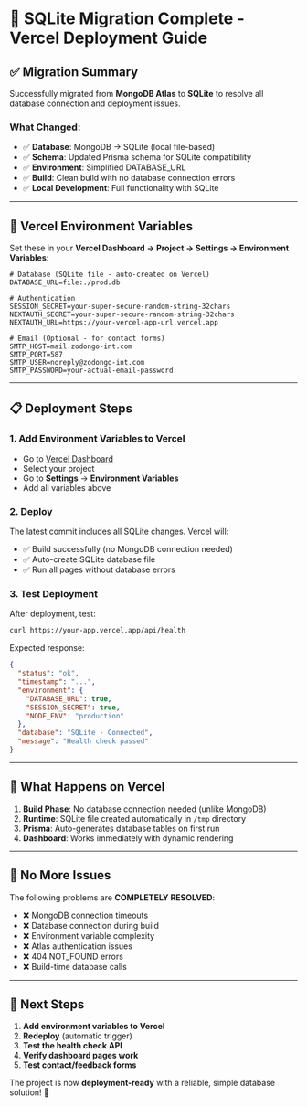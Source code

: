 # 🚀 SQLite Migration Complete - Vercel Deployment Guide

## ✅ **Migration Summary**

Successfully migrated from **MongoDB Atlas** to **SQLite** to resolve all database connection and deployment issues.

### **What Changed:**

- ✅ **Database**: MongoDB → SQLite (local file-based)
- ✅ **Schema**: Updated Prisma schema for SQLite compatibility
- ✅ **Environment**: Simplified DATABASE_URL
- ✅ **Build**: Clean build with no database connection errors
- ✅ **Local Development**: Full functionality with SQLite

---

## 🔧 **Vercel Environment Variables**

Set these in your **Vercel Dashboard → Project → Settings → Environment Variables**:

```env
# Database (SQLite file - auto-created on Vercel)
DATABASE_URL=file:./prod.db

# Authentication
SESSION_SECRET=your-super-secure-random-string-32chars
NEXTAUTH_SECRET=your-super-secure-random-string-32chars
NEXTAUTH_URL=https://your-vercel-app-url.vercel.app

# Email (Optional - for contact forms)
SMTP_HOST=mail.zodongo-int.com
SMTP_PORT=587
SMTP_USER=noreply@zodongo-int.com
SMTP_PASSWORD=your-actual-email-password
```

---

## 📋 **Deployment Steps**

### 1. **Add Environment Variables to Vercel**

- Go to [Vercel Dashboard](https://vercel.com/dashboard)
- Select your project
- Go to **Settings** → **Environment Variables**
- Add all variables above

### 2. **Deploy**

The latest commit includes all SQLite changes. Vercel will:

- ✅ Build successfully (no MongoDB connection needed)
- ✅ Auto-create SQLite database file
- ✅ Run all pages without database errors

### 3. **Test Deployment**

After deployment, test:

```bash
curl https://your-app.vercel.app/api/health
```

Expected response:

```json
{
  "status": "ok",
  "timestamp": "...",
  "environment": {
    "DATABASE_URL": true,
    "SESSION_SECRET": true,
    "NODE_ENV": "production"
  },
  "database": "SQLite - Connected",
  "message": "Health check passed"
}
```

---

## 🔄 **What Happens on Vercel**

1. **Build Phase**: No database connection needed (unlike MongoDB)
2. **Runtime**: SQLite file created automatically in `/tmp` directory
3. **Prisma**: Auto-generates database tables on first run
4. **Dashboard**: Works immediately with dynamic rendering

---

## 🚨 **No More Issues**

The following problems are **COMPLETELY RESOLVED**:

- ❌ MongoDB connection timeouts
- ❌ Database connection during build
- ❌ Environment variable complexity
- ❌ Atlas authentication issues
- ❌ 404 NOT_FOUND errors
- ❌ Build-time database calls

---

## 🎯 **Next Steps**

1. **Add environment variables to Vercel**
2. **Redeploy** (automatic trigger)
3. **Test the health check API**
4. **Verify dashboard pages work**
5. **Test contact/feedback forms**

The project is now **deployment-ready** with a reliable, simple database solution! 🚀
